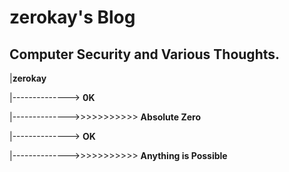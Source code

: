 # zerokay's Blog

##  Computer Security and Various Thoughts.

|**zerokay**

|--------------> **0K** 

|-------------->>>>>>>>>>>  **Absolute Zero** 

|--------------> **OK**

|-------------->>>>>>>>>>>  **Anything is Possible**

